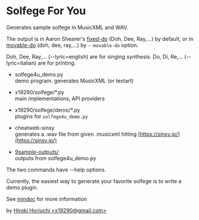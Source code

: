 # Solfege For You

Generates sample solfege in MusicXML and WAV.

The output is in Aaron Shearer's
[fixed-do](https://en.wikipedia.org/wiki/Solf%C3%A8ge#Chromatic_variants)
(Doh, Dee, Ray,...) by default,
or in
[movable-do](https://en.wikipedia.org/wiki/Solf%C3%A8ge#Movable_do_solf%C3%A8ge)
(doh, dee, ray,...) by `--movable-do` option.

Doh, Dee, Ray,... (--lyric=english) are for singing synthesis.
Do, Di, Re,... (--lyric=italian) are for printing.

- solfege4u_demo.py  
  demo program. generates MusicXML (or textart)

- x19290/solfege/\*.py  
  main implementations, API providers

- x19290/solfege/demo/*.py  
  plugins for `solfege4u_demo.py`

- cheatweb-sinsy  
  generates a .wav file from given .musicxml hitting
  [https://sinsy.jp/](https://sinsy.jp/)

- [9sample-outputs/](9sample-outputs/0readme.md)  
  outputs from solfege4u_demo.py

The two commands have --help options.

Currently, the easiest way to generate your favorite solfege is
to write a demo plugin.

See [mindoc](0mindoc.md) for more information

by [Hiroki Horiuchi <x19290@gmail.com\>](mailto:x19290@gmail.com)
